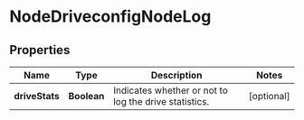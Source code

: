 
# NodeDriveconfigNodeLog

## Properties
Name | Type | Description | Notes
------------ | ------------- | ------------- | -------------
**driveStats** | **Boolean** | Indicates whether or not to log the drive statistics. |  [optional]



